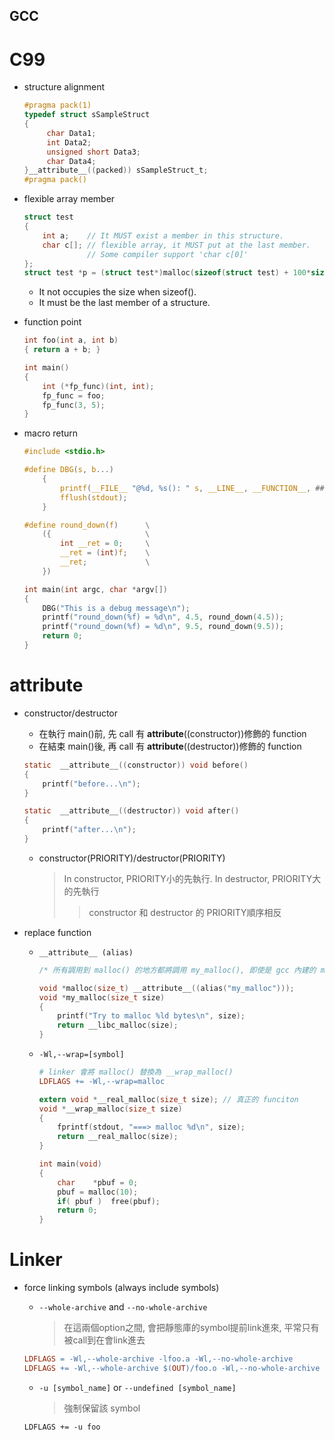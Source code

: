 GCC
---

# C99

+ structure alignment

    ```c
    #pragma pack(1)
    typedef struct sSampleStruct
    {
         char Data1;
         int Data2;
         unsigned short Data3;
         char Data4;
    }__attribute__((packed)) sSampleStruct_t;
    #pragma pack()
    ```

+ flexible array member

    ```c
    struct test
    {
        int a;    // It MUST exist a member in this structure.
        char c[]; // flexible array, it MUST put at the last member.
                  // Some compiler support 'char c[0]'
    };
    struct test *p = (struct test*)malloc(sizeof(struct test) + 100*sizeof(char));
    ```

    - It not occupies the size when sizeof().
    - It must be the last member of a structure.

+ function point

    ```c
    int foo(int a, int b)
    { return a + b; }

    int main()
    {
        int (*fp_func)(int, int);
        fp_func = foo;
        fp_func(3, 5);
    }
    ```

+ macro return

    ```c
    #include <stdio.h>

    #define DBG(s, b...)                                                   \
        {                                                                  \
            printf(__FILE__ "@%d, %s(): " s, __LINE__, __FUNCTION__, ##b); \
            fflush(stdout);                                                \
        }

    #define round_down(f)      \
        ({                     \
            int __ret = 0;     \
            __ret = (int)f;    \
            __ret;             \
        })

    int main(int argc, char *argv[])
    {
        DBG("This is a debug message\n");
        printf("round_down(%f) = %d\n", 4.5, round_down(4.5));
        printf("round_down(%f) = %d\n", 9.5, round_down(9.5));
        return 0;
    }
    ```

# __attribute__

+ constructor/destructor
    - 在執行 main()前, 先 call 有 __attribute__((constructor))修飾的 function
    - 在結束 main()後, 再 call 有 __attribute__((destructor))修飾的 function

    ```c
    static  __attribute__((constructor)) void before()
    {
        printf("before...\n");
    }

    static  __attribute__((destructor)) void after()
    {
        printf("after...\n");
    }
    ```

    - constructor(PRIORITY)/destructor(PRIORITY)
        > In constructor, PRIORITY小的先執行. In destructor, PRIORITY大的先執行
        >> constructor 和 destructor 的 PRIORITY順序相反


+ replace function

    - `__attribute__ (alias)`

        ```c
        /* 所有調用到 malloc() 的地方都將調用 my_malloc(), 即使是 gcc 內建的 malloc() 也不再可用 */

        void *malloc(size_t) __attribute__((alias("my_malloc")));
        void *my_malloc(size_t size)
        {
            printf("Try to malloc %ld bytes\n", size);
            return __libc_malloc(size);
        }
        ```

    - `-Wl,--wrap=[symbol]`

        ```makefile
        # linker 會將 malloc() 替換為 __wrap_malloc()
        LDFLAGS += -Wl,--wrap=malloc
        ```

        ```c
        extern void *__real_malloc(size_t size); // 真正的 funciton
        void *__wrap_malloc(size_t size)
        {
            fprintf(stdout, "===> malloc %d\n", size);
            return __real_malloc(size);
        }

        int main(void)
        {
            char    *pbuf = 0;
            pbuf = malloc(10);
            if( pbuf )  free(pbuf);
            return 0;
        }
        ```

# Linker

+ force linking symbols (always include symbols)

    - `--whole-archive` and `--no-whole-archive`
        > 在這兩個option之間, 會把靜態庫的symbol提前link進來, 平常只有被call到在會link進去

    ```Makefile
    LDFLAGS = -Wl,--whole-archive -lfoo.a -Wl,--no-whole-archive
    LDFLAGS += -Wl,--whole-archive $(OUT)/foo.o -Wl,--no-whole-archive
    ```

    - `-u [symbol_name]` or `--undefined [symbol_name]`
        > 強制保留該 symbol

    ```
    LDFLAGS += -u foo
    ```




